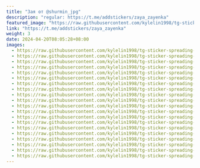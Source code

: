 ```yaml
---
title: "Зая от @shurmin_jpg"
description: "regular: https://t.me/addstickers/zaya_zayenka"
featured_image: "https://raw.githubusercontent.com/kylelin1998/tg-sticker-spreading-worldwide-images/main/img/1b48285e-c9a6-4147-ac85-6d4962e0e20c.jpg"
link: "https://t.me/addstickers/zaya_zayenka"
weight: 3
date: 2024-04-20T08:05:28+08:00
images:
  - https://raw.githubusercontent.com/kylelin1998/tg-sticker-spreading-worldwide-images/main/img/1b48285e-c9a6-4147-ac85-6d4962e0e20c.jpg
  - https://raw.githubusercontent.com/kylelin1998/tg-sticker-spreading-worldwide-images/main/img/d98a21f3-2e4c-477e-ae59-aaff5789b679.jpg
  - https://raw.githubusercontent.com/kylelin1998/tg-sticker-spreading-worldwide-images/main/img/f2516772-5cf4-4efd-972c-be835173b299.jpg
  - https://raw.githubusercontent.com/kylelin1998/tg-sticker-spreading-worldwide-images/main/img/18583cf5-cb47-41b4-ac22-451d33110878.jpg
  - https://raw.githubusercontent.com/kylelin1998/tg-sticker-spreading-worldwide-images/main/img/d4ac7022-b879-40ce-b5ab-71437954f939.jpg
  - https://raw.githubusercontent.com/kylelin1998/tg-sticker-spreading-worldwide-images/main/img/60b9fe04-d220-4a45-a917-311f78709320.jpg
  - https://raw.githubusercontent.com/kylelin1998/tg-sticker-spreading-worldwide-images/main/img/0302fe19-a7c0-4b12-9de6-33c3a76e6ac9.jpg
  - https://raw.githubusercontent.com/kylelin1998/tg-sticker-spreading-worldwide-images/main/img/a841752e-9a39-4671-8c39-983a63a2fe4a.jpg
  - https://raw.githubusercontent.com/kylelin1998/tg-sticker-spreading-worldwide-images/main/img/0795d2da-7430-4c71-b9f9-3d9ca66c08f2.jpg
  - https://raw.githubusercontent.com/kylelin1998/tg-sticker-spreading-worldwide-images/main/img/32957d71-dd48-4acd-9ed0-d9121987da35.jpg
  - https://raw.githubusercontent.com/kylelin1998/tg-sticker-spreading-worldwide-images/main/img/e2d6f0e6-fb3c-4292-b0be-ea6c435e8cdf.jpg
  - https://raw.githubusercontent.com/kylelin1998/tg-sticker-spreading-worldwide-images/main/img/0e9b937c-ba12-4aec-8b25-56671b5fbf3e.jpg
  - https://raw.githubusercontent.com/kylelin1998/tg-sticker-spreading-worldwide-images/main/img/b62f25bd-4df8-4ad7-91c4-7836874f6a3d.jpg
  - https://raw.githubusercontent.com/kylelin1998/tg-sticker-spreading-worldwide-images/main/img/3d125b02-d40b-42e4-b058-1529364c07e1.jpg
  - https://raw.githubusercontent.com/kylelin1998/tg-sticker-spreading-worldwide-images/main/img/a938f46f-d0e1-4009-8ccb-052736d6809c.jpg
  - https://raw.githubusercontent.com/kylelin1998/tg-sticker-spreading-worldwide-images/main/img/df616122-8af2-4a6e-99d5-2eeacadb3260.jpg
  - https://raw.githubusercontent.com/kylelin1998/tg-sticker-spreading-worldwide-images/main/img/cc66673e-bde1-4f5b-ab37-fa4fc22b4568.jpg
  - https://raw.githubusercontent.com/kylelin1998/tg-sticker-spreading-worldwide-images/main/img/d9c1b3d6-6cc1-4444-bbac-490d7cee27b5.jpg
  - https://raw.githubusercontent.com/kylelin1998/tg-sticker-spreading-worldwide-images/main/img/f59912a1-f88a-4e28-b475-3464ccc0ceb3.jpg
  - https://raw.githubusercontent.com/kylelin1998/tg-sticker-spreading-worldwide-images/main/img/e064e656-1fbb-45c4-bd40-f1d3c50ca446.jpg
---
```

